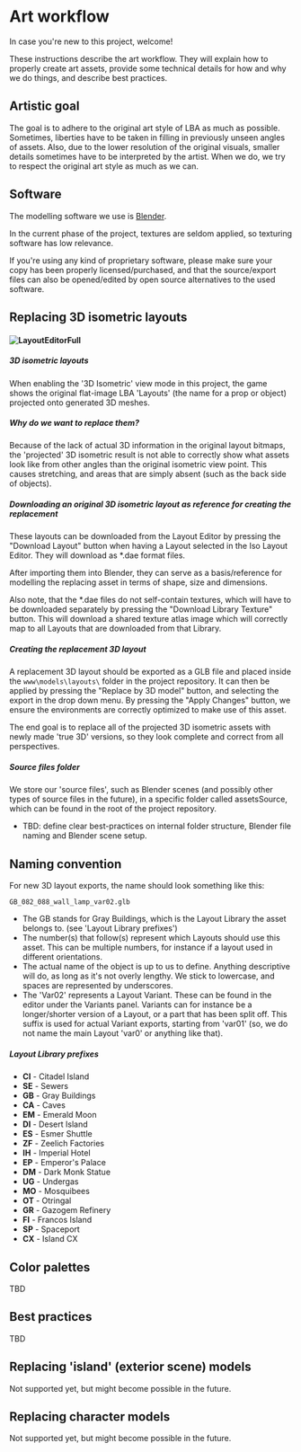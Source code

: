 # Art workflow

In case you're new to this project, welcome!

These instructions describe the art workflow. They will explain how to properly create art assets, provide some technical details for how and why we do things, and describe best practices.

## Artistic goal

The goal is to adhere to the original art style of LBA as much as possible. Sometimes, liberties have to be taken in filling in previously unseen angles of assets. Also, due to the lower resolution of the original visuals, smaller details sometimes have to be interpreted by the artist. When we do, we try to respect the original art style as much as we can.

## Software

The modelling software we use is [Blender](https://www.blender.org/download/).

In the current phase of the project, textures are seldom applied, so texturing software has low relevance.

If you're using any kind of proprietary software, please make sure your copy has been properly licensed/purchased, and that the source/export files can also be opened/edited by open source alternatives to the used software.


## Replacing 3D isometric layouts

#### ![LayoutEditorFull](images/LayoutEditorFull.png)

##### 3D isometric layouts

When enabling the '3D Isometric' view mode in this project, the game shows the original flat-image LBA 'Layouts' (the name for a prop or object) projected onto generated 3D meshes.

##### Why do we want to replace them?

Because of the lack of actual 3D information in the original layout bitmaps, the 'projected' 3D isometric result is not able to correctly show what assets look like from other angles than the original isometric view point. This causes stretching, and areas that are simply absent (such as the back side of objects).

##### Downloading an original 3D isometric layout as reference for creating the replacement

These layouts can be downloaded from the Layout Editor by pressing the "Download Layout" button when having a Layout selected in the Iso Layout Editor. They will download as *.dae format files.

After importing them into Blender, they can serve as a basis/reference for modelling the replacing asset in terms of shape, size and dimensions.

Also note, that the *.dae files do not self-contain textures, which will have to be downloaded separately by pressing the "Download Library Texture" button. This will download a shared texture atlas image which will correctly map to all Layouts that are downloaded from that Library.

##### Creating the replacement 3D layout

A replacement 3D layout should be exported as a GLB file and placed inside the `www\models\layouts\` folder in the project repository. It can then be applied by pressing the "Replace by 3D model" button, and selecting the export in the drop down menu. By pressing the "Apply Changes" button, we ensure the environments are correctly optimized to make use of this asset.

The end goal is to replace all of the projected 3D isometric assets with newly made 'true 3D' versions, so they look complete and correct from all perspectives.

##### Source files folder

We store our 'source files', such as Blender scenes (and possibly other types of source files in the future), in a specific folder called assetsSource, which can be found in the root of the project repository.

- TBD: define clear best-practices on internal folder structure, Blender file naming and Blender scene setup.

## Naming convention

For new 3D layout exports, the name should look something like this:

`GB_082_088_wall_lamp_var02.glb`

- The GB stands for Gray Buildings, which is the Layout Library the asset belongs to. (see 'Layout Library prefixes')
- The number(s) that follow(s) represent which Layouts should use this asset. This can be multiple numbers, for instance if a layout used in different orientations.
- The actual name of the object is up to us to define. Anything descriptive will do, as long as it's not overly lengthy. We stick to lowercase, and spaces are represented by underscores.
- The 'Var02' represents a Layout Variant. These can be found in the editor under the Variants panel. Variants can for instance be a longer/shorter version of a Layout, or a part that has been split off. This suffix is used for actual Variant exports, starting from 'var01' (so, we do not name the main Layout 'var0' or anything like that).

##### Layout Library prefixes

- **CI** - Citadel Island
- **SE** - Sewers
- **GB** - Gray Buildings
- **CA** - Caves
- **EM** - Emerald Moon
- **DI** - Desert Island
- **ES** - Esmer Shuttle
- **ZF** - Zeelich Factories
- **IH** - Imperial Hotel
- **EP** - Emperor's Palace
- **DM** - Dark Monk Statue
- **UG** - Undergas
- **MO** - Mosquibees
- **OT** - Otringal
- **GR** - Gazogem Refinery
- **FI** - Francos Island
- **SP** - Spaceport
- **CX** - Island CX

## Color palettes

TBD

## Best practices

TBD

## Replacing 'island' (exterior scene) models

Not supported yet, but might become possible in the future.

## Replacing character models

Not supported yet, but might become possible in the future.

